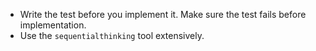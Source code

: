 - Write the test before you implement it. Make sure the test fails before implementation.
- Use the `sequentialthinking` tool extensively.
